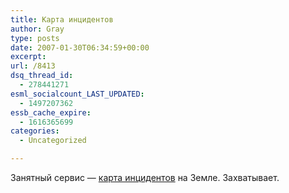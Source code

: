 ```yaml
---
title: Карта инцидентов
author: Gray
type: posts
date: 2007-01-30T06:34:59+00:00
excerpt:
url: /8413
dsq_thread_id:
  - 278441271
esml_socialcount_LAST_UPDATED:
  - 1497207362
essb_cache_expire:
  - 1616365699
categories:
  - Uncategorized

---
```








Занятный сервис &#8212; <a href="http://hisz.rsoe.hu/alertmap/woalert.php?lang=eng" target="_blank">карта инцидентов</a> на Земле. Захватывает.